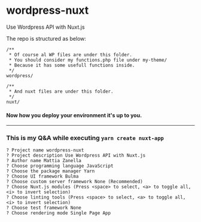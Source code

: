 # wordpress-nuxt
Use Wordpress API with Nuxt.js <br/>

The repo is structured as below:
```
/**
 * Of course al WP files are under this folder.
 * You should consider my functions.php file under my-theme/
 * Because it has some usefull functions inside.
 */
wordpress/

/**
 * And nuxt files are under this folder.
 */
nuxt/

```
#### Now how you deploy your environment it's up to you.
---

### This is my Q&A while executing `yarn create nuxt-app`

```
? Project name wordpress-nuxt
? Project description Use Wordpress API with Nuxt.js
? Author name Mattia Zanella
? Choose programming language JavaScript
? Choose the package manager Yarn
? Choose UI framework Bulma
? Choose custom server framework None (Recommended)
? Choose Nuxt.js modules (Press <space> to select, <a> to toggle all, <i> to invert selection)
? Choose linting tools (Press <space> to select, <a> to toggle all, <i> to invert selection)
? Choose test framework None
? Choose rendering mode Single Page App
```
